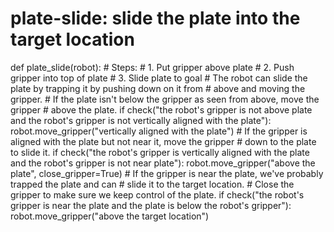  

# plate-slide: slide the plate into the target location
def plate_slide(robot):
    # Steps:
    #  1. Put gripper above plate 
    #  2. Push gripper into top of plate 
    #  3. Slide plate to goal
    #  The robot can slide the plate by trapping it by pushing down on it from
    #  above and moving the gripper.
    #  If the plate isn't below the gripper as seen from above, move the gripper
    #  above the plate.
    if check("the robot's gripper is not above plate and the robot's gripper is not vertically aligned with the plate"):
        robot.move_gripper("vertically aligned with the plate")
    #  If the gripper is aligned with the plate but not near it, move the gripper
    #  down to the plate to slide it.
    if check("the robot's gripper is vertically aligned with the plate and the robot's gripper is not near plate"):
        robot.move_gripper("above the plate", close_gripper=True)
    #  If the gripper is near the plate, we've probably trapped the plate and can
    #  slide it to the target location.
    #  Close the gripper to make sure we keep control of the plate.
    if check("the robot's gripper is near the plate and the plate is below the robot's gripper"):
        robot.move_gripper("above the target location")